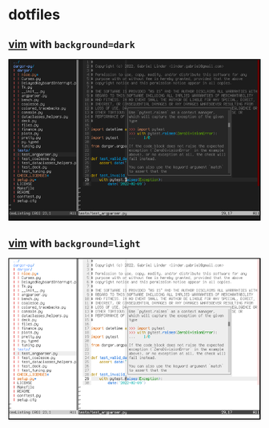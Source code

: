 # dotfiles

## [vim](https://github.com/vim/vim) with `background=dark`

![vim with dark background](vim_dark.png)

## [vim](https://github.com/vim/vim) with `background=light`

![vim with light background](vim_light.png)
